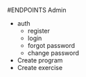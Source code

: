 #ENDPOINTS Admin

- auth
    - register
    - login
    - forgot password
    - change password
- Create program
- Create exercise
